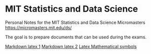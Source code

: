 # MIT Statistics and Data Science

Personal Notes for the MIT Statistics and Data Science Micromasters
https://micromasters.mit.edu/ds/

The goal is to prepare documents that can be used during the exams.  

[Markdown latex 1](https://victoromondi1997.github.io/blog/latex/markdown/2020/07/03/Markdown-LaTeX.html)
[Markdown latex 2](https://rpruim.github.io/s341/S19/from-class/MathinRmd.html)
[Latex Mathematical symbols](https://www.caam.rice.edu/~heinken/latex/symbols.pdf)
